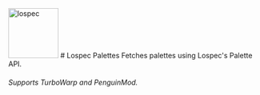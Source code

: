 <img src="https://github.com/user-attachments/assets/28f472e6-cfc1-4741-a6ed-d0f803ffd6b9" alt="lospec" style="width:100px;"/>
# Lospec Palettes
Fetches palettes using Lospec's Palette API.

###### Supports TurboWarp and PenguinMod.
